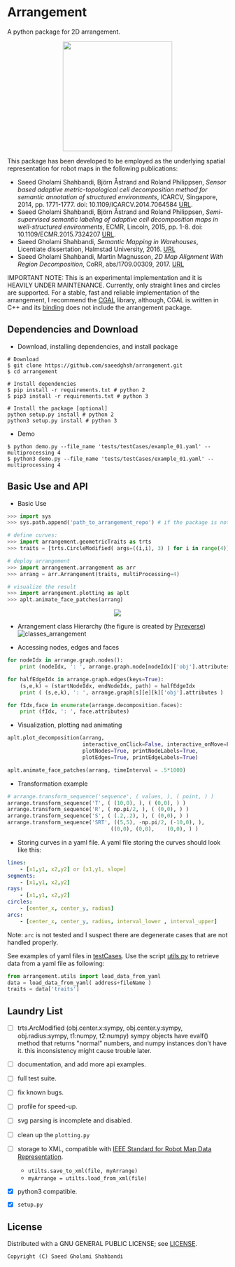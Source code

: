 Arrangement
===========

<!-- <img align="right" src="https://github.com/saeedghsh/arrangement/blob/master/docs/pysubdiv.png"> -->

A python package for 2D arrangement.
<p align="center">
	<img src="https://github.com/saeedghsh/arrangement/blob/master/docs/animation.gif" width="250">
</p>

This package has been developed to be employed as the underlying spatial representation for robot maps in the following publications:
- Saeed Gholami Shahbandi, Björn Åstrand and Roland Philippsen, *Sensor based adaptive metric-topological cell decomposition method for semantic annotation of structured environments*, ICARCV, Singapore, 2014, pp. 1771-1777. doi: 10.1109/ICARCV.2014.7064584 [URL](http://ieeexplore.ieee.org/stamp/stamp.jsp?tp=&arnumber=7064584&isnumber=7064265).
- Saeed Gholami Shahbandi, Björn Åstrand and Roland Philippsen, *Semi-supervised semantic labeling of adaptive cell decomposition maps in well-structured environments*, ECMR, Lincoln, 2015, pp. 1-8. doi: 10.1109/ECMR.2015.7324207 [URL](http://ieeexplore.ieee.org/stamp/stamp.jsp?tp=&arnumber=7324207&isnumber=7324045).
- Saeed Gholami Shahbandi, *Semantic Mapping in Warehouses*, Licentiate dissertation, Halmstad University, 2016. [URL](http://urn.kb.se/resolve?urn=urn:nbn:se:hh:diva-32170)
- Saeed Gholami Shahbandi, Martin Magnusson, *2D Map Alignment With Region Decomposition*, CoRR, abs/1709.00309, 2017. [URL](https://arxiv.org/abs/1709.00309)


IMPORTANT NOTE: This is an experimental implementation and it is HEAVILY UNDER MAINTENANCE.
Currently, only straight lines and circles are supported.
For a stable, fast and reliable implementation of the arrangement, I recommend the [CGAL](http://doc.cgal.org/latest/Arrangement_on_surface_2/index.html) library, although, CGAL is written in C++ and its [binding](https://github.com/CGAL/cgal-swig-bindings/wiki) does not include the arrangement package.

Dependencies and Download
-------------------------
- Download, installing dependencies, and install package
```shell
# Download
$ git clone https://github.com/saeedghsh/arrangement.git
$ cd arrangement

# Install dependencies
$ pip install -r requirements.txt # python 2
$ pip3 install -r requirements.txt # python 3

# Install the package [optional]
python setup.py install # python 2
python3 setup.py install # python 3
```

- Demo
```shell
$ python demo.py --file_name 'tests/testCases/example_01.yaml' --multiprocessing 4
$ python3 demo.py --file_name 'tests/testCases/example_01.yaml' --multiprocessing 4
```

Basic Use and API
-----------------
- Basic Use
```python
>>> import sys
>>> sys.path.append('path_to_arrangement_repo') # if the package is not installed

# define curves:
>>> import arrangement.geometricTraits as trts
>>> traits = [trts.CircleModified( args=((i,i), 3) ) for i in range(4)]

# deploy arrangement
>>> import arrangement.arrangement as arr
>>> arrang = arr.Arrangement(traits, multiProcessing=4)

# visualize the result
>>> import arrangement.plotting as aplt
>>> aplt.animate_face_patches(arrang)
```

<!-- ![animation](https://github.com/saeedghsh/arrangement/blob/master/docs/animation.gif) -->
<p align="center">
	<img src="https://github.com/saeedghsh/arrangement/blob/master/docs/animation.gif">
</p>

- Arrangement class Hierarchy (the figure is created by [Pyreverse](https://www.logilab.org/blogentry/6883))
![classes_arrangement](https://github.com/saeedghsh/arrangement/blob/master/docs/classes_arrangement.png)

- Accessing nodes, edges and faces
```python
for nodeIdx in arrange.graph.nodes():
    print (nodeIdx, ': ', arrange.graph.node[nodeIdx]['obj'].attributes)

for halfEdgeIdx in arrange.graph.edges(keys=True):
    (s,e,k) = (startNodeIdx, endNodeIdx, path) = halfEdgeIdx
    print ( (s,e,k), ': ', arrange.graph[s][e][k]['obj'].attributes )

for fIdx,face in enumerate(arrange.decomposition.faces):
    print (fIdx, ': ', face.attributes)
```

- Visualization, plotting nad animating
```python
aplt.plot_decomposition(arrang,
                        interactive_onClick=False, interactive_onMove=False,
                        plotNodes=True, printNodeLabels=True,
                        plotEdges=True, printEdgeLabels=True)

aplt.animate_face_patches(arrang, timeInterval = .5*1000)
```

- Transformation example
```python
# arrange.transform_sequence('sequence', ( values, ), ( point, ) )
arrange.transform_sequence('T', ( (10,0), ), ( (0,0), ) )
arrange.transform_sequence('R', ( np.pi/2, ), ( (0,0), ) )
arrange.transform_sequence('S', ( (.2,.2), ), ( (0,0), ) )
arrange.transform_sequence('SRT', ((5,5), -np.pi/2, (-10,0), ),
                                 ((0,0), (0,0),    (0,0), ) )
```
<!-- ![translate](https://github.com/saeedghsh/arrangement/blob/master/docs/T.png) -->
<!-- <translate src="https://github.com/saeedghsh/arrangement/blob/master/docs/T.png" alt="none" width="50" height="50"> -->
<!-- ![rotate](https://github.com/saeedghsh/arrangement/blob/master/docs/R.png) -->
<!-- <rotate src="https://github.com/saeedghsh/arrangement/blob/master/docs/R.png" alt="none" width="50" height="50"> -->
<!-- ![scale](https://github.com/saeedghsh/arrangement/blob/master/docs/S.png) -->
<!-- <scale src="https://github.com/saeedghsh/arrangement/blob/master/docs/S.png" alt="none" width="50" height="50"> -->
<!-- ![SRT](https://github.com/saeedghsh/arrangement/blob/master/docs/SRT.png) -->
<!-- <SRT src="https://github.com/saeedghsh/arrangement/blob/master/docs/SRT.png" alt="none" width="50" height="50"> -->

- Storing curves in a yaml file.
A yaml file storing the curves should look like this:
```yaml
lines:
    - [x1,y1, x2,y2] or [x1,y1, slope]
segments:
    - [x1,y1, x2,y2]
rays:
    - [x1,y1, x2,y2]
circles:
    - [center_x, center_y, radius]
arcs:
    - [center_x, center_y, radius, interval_lower , interval_upper]
```
Note: ```arc``` is not tested and I suspect there are degenerate cases that are not handled properly.

<!-- boundary: -->
<!-- 	- [xMin, yMin, xMax, yMax] -->
<!-- ``` -->

See examples of yaml files in [testCases](https://github.com/saeedghsh/arrangement/tree/master/tests/testCases).
Use the script [utils.py](https://github.com/saeedghsh/arrangement/blob/master/arrangement/utils.py) to retrieve data from a yaml file as following:
```python
from arrangement.utils import load_data_from_yaml
data = load_data_from_yaml( address+fileName )
traits = data['traits']
```

<!-- - Checking sundivisions' intersection -->
<!-- ```python -->
<!-- import copy -->
<!-- arrang_copy = copy.copy(arrang) -->
<!-- arrang_copy.transform_sequence('R', ( np.pi/2, ), ( (0,0), ) ) -->
<!-- arrang_copy.transform_sequence('T', ( (-5,0), ), ( (0,0), ) ) -->

<!-- arrang_copy = copy.copy(arrang) -->
<!-- print arrange.decomposition.does_intersect(arrang_new.decomposition) -->
<!-- print arrange.decomposition.does_overlap(arrang_new.decomposition) -->
<!-- print arrange.decomposition.does_enclose(arrang_new.decomposition) -->
<!-- ``` -->


<!-- - Merging Faces -->
<!-- ```python -->
<!-- # arrange.merge_faces([face_indices,]) -->
<!-- arrange.merge_faces([2,3,4,5,6,7,8,9]) -->
<!-- aplt.animate_face_patches(arrang) -->
<!-- ``` -->
<!-- ![merge_faces](https://github.com/saeedghsh/arrangement/blob/master/docs/merge_faces.png) -->
<!-- <\!--- <merge_faces src="https://github.com/saeedghsh/arrangement/blob/master/docs/merge_faces.png" alt="none" width="50" height="50"> --\-> -->

<!-- Face merging is based on the indices of face and after merging faces, the decomposition changes and indices are altered. -->
<!-- Therefore, if it is desired multiple set of faces, identified by their indices, to be merged, it should be done as following: -->

<!-- ```python -->
<!-- # arrange.merge_faces([ [face_indices,], [face_indices,], ]) -->
<!-- arrange.merge_faces([[2,3,4,5,6,7],[8,9]]) -->
<!-- ``` -->

<!-- - Acessing half-edge of the outer boundary -->
<!-- ```python -->
<!-- outer_halfedge_idx = arrange.get_boundary_halfedges() -->
<!-- ``` -->


<!-- For more examples and details see the [demo.py](https://github.com/saeedghsh/arrangement/blob/master/demo.py). -->

Laundry List
------------
- [ ] trts.ArcModified (obj.center.x:sympy, obj.center.y:sympy, obj.radius:sympy, t1:numpy, t2:numpy)
  sympy objects have evalf() method that returns "normal" numbers, and numpy instances don't have it.
  this inconsistency might cause trouble later.
- [ ] documentation, and add more api examples.
- [ ] full test suite.
- [ ] fix known bugs.
- [ ] profile for speed-up.
- [ ] svg parsing is incomplete and disabled.
- [ ] clean up the ```plotting.py```
- [ ] storage to XML, compatible with [IEEE Standard for Robot Map Data Representation](http://ieeexplore.ieee.org/document/7300355/).
	- ```utilts.save_to_xml(file, myArrange)```
	- ```myArrange = utilts.load_from_xml(file)```
- [x] python3 compatible.
- [x] ```setup.py```


License
-------
Distributed with a GNU GENERAL PUBLIC LICENSE; see [LICENSE](https://github.com/saeedghsh/arrangement/blob/master/LICENSE).
```
Copyright (C) Saeed Gholami Shahbandi
```
